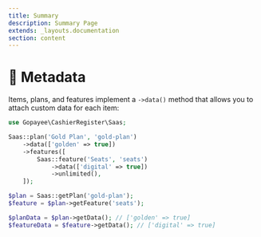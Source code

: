 ```yaml
---
title: Summary
description: Summary Page
extends: _layouts.documentation
section: content
---
```

# 🧵 Metadata

Items, plans, and features implement a `->data()` method that allows you to attach custom data for each item:

```php
use Gopayee\CashierRegister\Saas;

Saas::plan('Gold Plan', 'gold-plan')
    ->data(['golden' => true])
    ->features([
        Saas::feature('Seats', 'seats')
            ->data(['digital' => true])
            ->unlimited(),
    ]);
```

```php
$plan = Saas::getPlan('gold-plan');
$feature = $plan->getFeature('seats');

$planData = $plan->getData(); // ['golden' => true]
$featureData = $feature->getData(); // ['digital' => true]
```
